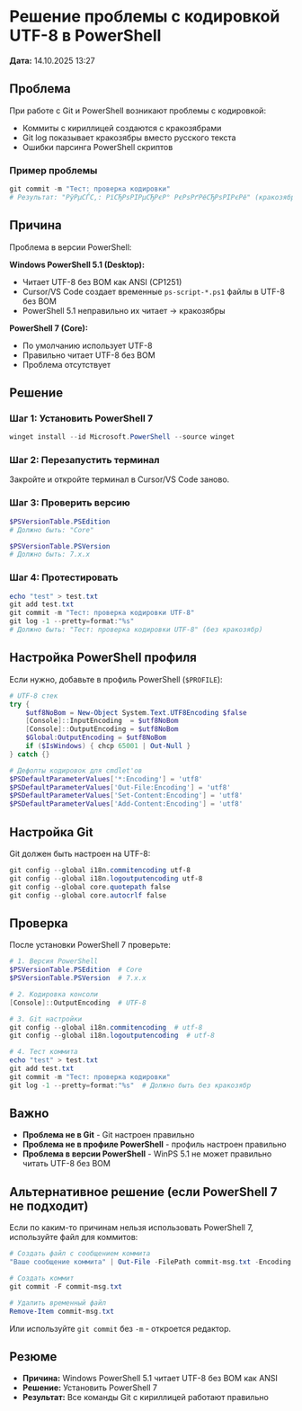 # Решение проблемы с кодировкой UTF-8 в PowerShell

**Дата:** 14.10.2025 13:27

## Проблема

При работе с Git и PowerShell возникают проблемы с кодировкой:
- Коммиты с кириллицей создаются с кракозябрами
- Git log показывает кракозябры вместо русского текста
- Ошибки парсинга PowerShell скриптов

### Пример проблемы

```powershell
git commit -m "Тест: проверка кодировки"
# Результат: "РўРµСЃС‚: РїСЂРѕРІРµСЂРєР° РєРѕРґРёСЂРѕРІРєРё" (кракозябры)
```

## Причина

Проблема в версии PowerShell:

**Windows PowerShell 5.1 (Desktop):**
- Читает UTF-8 без BOM как ANSI (CP1251)
- Cursor/VS Code создает временные `ps-script-*.ps1` файлы в UTF-8 без BOM
- PowerShell 5.1 неправильно их читает → кракозябры

**PowerShell 7 (Core):**
- По умолчанию использует UTF-8
- Правильно читает UTF-8 без BOM
- Проблема отсутствует

## Решение

### Шаг 1: Установить PowerShell 7

```powershell
winget install --id Microsoft.PowerShell --source winget
```

### Шаг 2: Перезапустить терминал

Закройте и откройте терминал в Cursor/VS Code заново.

### Шаг 3: Проверить версию

```powershell
$PSVersionTable.PSEdition
# Должно быть: "Core"

$PSVersionTable.PSVersion
# Должно быть: 7.x.x
```

### Шаг 4: Протестировать

```powershell
echo "test" > test.txt
git add test.txt
git commit -m "Тест: проверка кодировки UTF-8"
git log -1 --pretty=format:"%s"
# Должно быть: "Тест: проверка кодировки UTF-8" (без кракозябр)
```

## Настройка PowerShell профиля

Если нужно, добавьте в профиль PowerShell (`$PROFILE`):

```powershell
# UTF-8 стек
try {
    $utf8NoBom = New-Object System.Text.UTF8Encoding $false
    [Console]::InputEncoding  = $utf8NoBom
    [Console]::OutputEncoding = $utf8NoBom
    $Global:OutputEncoding = $utf8NoBom
    if ($IsWindows) { chcp 65001 | Out-Null }
} catch {}

# Дефолты кодировок для cmdlet'ов
$PSDefaultParameterValues['*:Encoding'] = 'utf8'
$PSDefaultParameterValues['Out-File:Encoding'] = 'utf8'
$PSDefaultParameterValues['Set-Content:Encoding'] = 'utf8'
$PSDefaultParameterValues['Add-Content:Encoding'] = 'utf8'
```

## Настройка Git

Git должен быть настроен на UTF-8:

```powershell
git config --global i18n.commitencoding utf-8
git config --global i18n.logoutputencoding utf-8
git config --global core.quotepath false
git config --global core.autocrlf false
```

## Проверка

После установки PowerShell 7 проверьте:

```powershell
# 1. Версия PowerShell
$PSVersionTable.PSEdition  # Core
$PSVersionTable.PSVersion  # 7.x.x

# 2. Кодировка консоли
[Console]::OutputEncoding  # UTF-8

# 3. Git настройки
git config --global i18n.commitencoding  # utf-8
git config --global i18n.logoutputencoding  # utf-8

# 4. Тест коммита
echo "test" > test.txt
git add test.txt
git commit -m "Тест: проверка кодировки"
git log -1 --pretty=format:"%s"  # Должно быть без кракозябр
```

## Важно

- **Проблема не в Git** - Git настроен правильно
- **Проблема не в профиле PowerShell** - профиль настроен правильно
- **Проблема в версии PowerShell** - WinPS 5.1 не может правильно читать UTF-8 без BOM

## Альтернативное решение (если PowerShell 7 не подходит)

Если по каким-то причинам нельзя использовать PowerShell 7, используйте файл для коммитов:

```powershell
# Создать файл с сообщением коммита
"Ваше сообщение коммита" | Out-File -FilePath commit-msg.txt -Encoding UTF8

# Создать коммит
git commit -F commit-msg.txt

# Удалить временный файл
Remove-Item commit-msg.txt
```

Или используйте `git commit` без `-m` - откроется редактор.

## Резюме

- **Причина:** Windows PowerShell 5.1 читает UTF-8 без BOM как ANSI
- **Решение:** Установить PowerShell 7
- **Результат:** Все команды Git с кириллицей работают правильно

